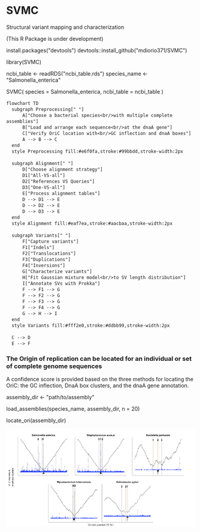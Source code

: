 # SVMC 
Structural variant mapping and characterization

(This R Package is under development)

install.packages("devtools")
devtools::install_github("mdiorio371/SVMC")

library(SVMC)

ncbi_table <- readRDS("ncbi_table.rds")
species_name <- "Salmonella_enterica"

SVMC(
  species = Salmonella_enterica, 
  ncbi_table = ncbi_table
  )


  ```mermaid
flowchart TD
    subgraph Preprocessing[" "]
        A["Choose a bacterial species<br/>with multiple complete assemblies"]
        B["Load and arrange each sequence<br/>at the dnaA gene"]
        C["Verify OriC location with<br/>GC inflection and dnaA boxes"]
        A --> B --> C
    end
    style Preprocessing fill:#e6f0fa,stroke:#99bbdd,stroke-width:2px

    subgraph Alignment[" "]
        D["Choose alignment strategy"]
        D1["All-VS-all"]
        D2["References VS Queries"]
        D3["One-VS-all"]
        E["Process alignment tables"]
        D --> D1 --> E
        D --> D2 --> E
        D --> D3 --> E
    end
    style Alignment fill:#eaf7ea,stroke:#aacbaa,stroke-width:2px

    subgraph Variants[" "]
        F["Capture variants"]
        F1["Indels"]
        F2["Translocations"]
        F3["Duplications"]
        F4["Inversions"]
        G["Characterize variants"]
        H["Fit Gaussian mixture model<br/>to SV length distribution"]
        I["Annotate SVs with Prokka"]
        F --> F1 --> G
        F --> F2 --> G
        F --> F3 --> G
        F --> F4 --> G
        G --> H --> I
    end
    style Variants fill:#fff2e0,stroke:#ddbb99,stroke-width:2px

    C --> D
    E --> F
```


### The Origin of replication can be located for an individual or set of complete genome sequences
A confidence score is provided based on the three methods for locating the OriC: the GC inflection, DnaA box clusters, and the dnaA gene annotation.


assembly_dir <- "path/to/assembly"

load_assemblies(species_name, assembly_dir, n = 20)

locate_ori(assembly_dir)

![ori_location](ori.png)


